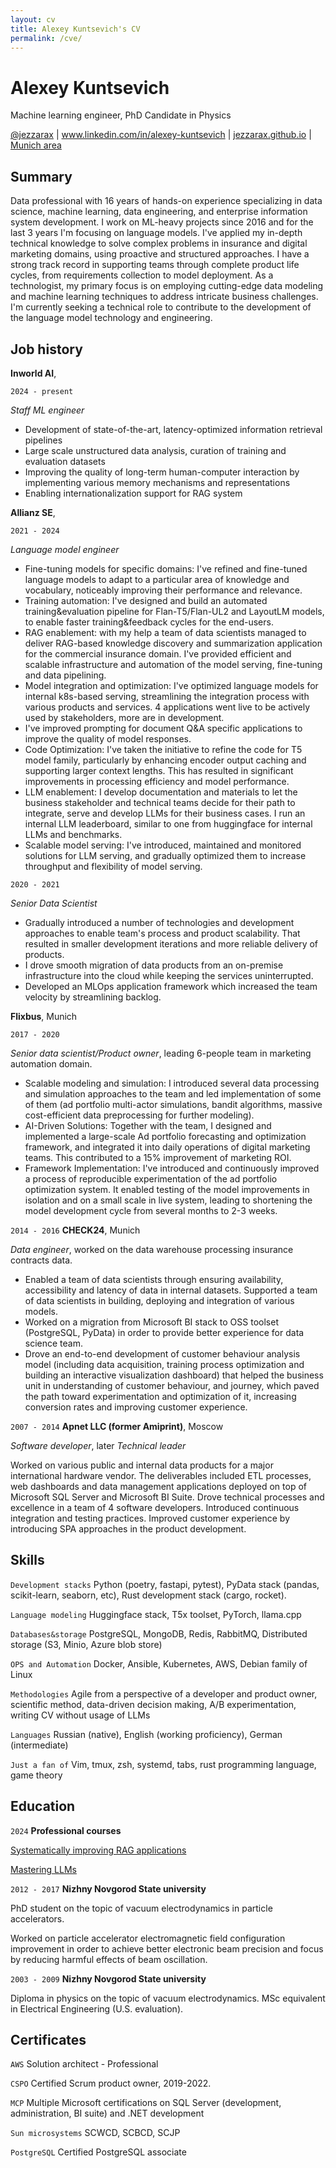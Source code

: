 ```yaml
---
layout: cv
title: Alexey Kuntsevich's CV
permalink: /cve/
---
```


# Alexey Kuntsevich
Machine learning engineer, PhD Candidate in Physics

<div id="webaddress">
<a href="https://twitter.com/jezzarax">@jezzarax</a>
| <a href="https://www.linkedin.com/in/alexey-kuntsevich">www.linkedin.com/in/alexey-kuntsevich</a>
| <a href="/blog/">jezzarax.github.io</a>
| <a href="https://goo.gl/maps/jxpZWvSq8uHwnLBC7">Munich area</a>
</div>


## Summary

Data professional with 16 years of hands-on experience specializing in data science, machine learning, data engineering, and enterprise information system development. I work on ML-heavy projects since 2016 and for the last 3 years I'm focusing on language models. I've applied my in-depth technical knowledge to solve complex problems in insurance and digital marketing domains, using proactive and structured approaches. I have a strong track record in supporting teams through complete product life cycles, from requirements collection to model deployment. As a technologist, my primary focus is on employing cutting-edge data modeling and machine learning techniques to address intricate business challenges. I'm currently seeking a technical role to contribute to the development of the language model technology and engineering.


## Job history

__Inworld AI__,

`2024 - present`

*Staff ML engineer*

* Development of state-of-the-art, latency-optimized information retrieval pipelines
* Large scale unstructured data analysis, curation of training and evaluation datasets
* Improving the quality of long-term human-computer interaction by implementing various memory mechanisms and representations
* Enabling internationalization support for RAG system


__Allianz SE__, 

`2021 - 2024`

*Language model engineer*

* Fine-tuning models for specific domains: I've refined and fine-tuned language models to adapt to a particular area of knowledge and vocabulary, noticeably improving their performance and relevance.
* Training automation: I've designed and build an automated training&evaluation pipeline for Flan-T5/Flan-UL2 and LayoutLM models, to enable faster training&feedback cycles for the end-users.
* RAG enablement: with my help a team of data scientists managed to deliver RAG-based knowledge discovery and summarization application for the commercial insurance domain. I've provided efficient and scalable infrastructure and automation of the model serving, fine-tuning and data pipelining.
* Model integration and optimization: I've optimized language models for internal k8s-based serving, streamlining the integration process with various products and services. 4 applications went live to be actively used by stakeholders, more are in development.
* I've improved prompting for document Q&A specific applications to improve the quality of model responses.
* Code Optimization: I've taken the initiative to refine the code for T5 model family, particularly by enhancing encoder output caching and supporting larger context lengths. This has resulted in significant improvements in processing efficiency and model performance.
* LLM enablement: I develop documentation and materials to let the business stakeholder and technical teams decide for their path to integrate, serve and develop LLMs for their business cases. I run an internal LLM leaderboard, similar to one from huggingface for internal LLMs and benchmarks.
* Scalable model serving: I've introduced, maintained and monitored solutions for LLM serving, and gradually optimized them to increase throughput and flexibility of model serving.

`2020 - 2021`

*Senior Data Scientist*

* Gradually introduced a number of technologies and development approaches to enable team's process and product scalability. That resulted in smaller development iterations and more reliable delivery of products.
* I drove smooth migration of data products from an on-premise infrastructure into the cloud while keeping the services uninterrupted.
* Developed an MLOps application framework which increased the team velocity by streamlining backlog.


__Flixbus__, Munich

`2017 - 2020`

*Senior data scientist/Product owner*, leading 6-people team in marketing automation domain.

* Scalable modeling and simulation: I introduced several data processing and simulation approaches to the team and led implementation of some of them (ad portfolio multi-actor simulations, bandit algorithms, massive cost-efficient data preprocessing for further modeling).
* AI-Driven Solutions: Together with the team, I designed and implemented a large-scale Ad portfolio forecasting and optimization framework, and integrated it into daily operations of digital marketing teams. This contributed to a 15% improvement of marketing ROI.
* Framework Implementation: I've introduced and continuously improved a process of reproducible experimentation of the ad portfolio optimization system. It enabled testing of the model improvements in isolation and on a small scale in live system, leading to shortening the model development cycle from several months to 2-3 weeks.

`2014 - 2016`
__CHECK24__, Munich

*Data engineer*, worked on the data warehouse processing insurance contracts data.

* Enabled a team of data scientists through ensuring availability, accessibility and latency of data in internal datasets. Supported a team of data scientists in building, deploying and integration of various models.
* Worked on a migration from Microsoft BI stack to OSS toolset (PostgreSQL, PyData) in order to provide better experience for data science team.
* Drove an end-to-end development of customer behaviour analysis model (including data acquisition, training process optimization and building an interactive visualization dashboard) that helped the business unit in understanding of customer behaviour, and journey, which paved the path toward experimentation and optimization of it, increasing conversion rates and improving customer experience.


`2007 - 2014`
__Apnet LLC (former Amiprint)__, Moscow

*Software developer*, later *Technical leader*

Worked on various public and internal data products for a major international hardware vendor. The deliverables included ETL processes, web dashboards and data management applications deployed on top of Microsoft SQL Server and Microsoft BI Suite. Drove technical processes and excellence in a team of 4 software developers. Introduced continuous integration and testing practices. Improved customer experience by introducing SPA approaches in the product development.

## Skills

`Development stacks` Python (poetry, fastapi, pytest), PyData stack (pandas, scikit-learn, seaborn, etc), Rust development stack (cargo, rocket).

`Language modeling` Huggingface stack, T5x toolset, PyTorch, llama.cpp

`Databases&storage` PostgreSQL, MongoDB, Redis, RabbitMQ, Distributed storage (S3, Minio, Azure blob store)

`OPS and Automation` Docker, Ansible, Kubernetes, AWS, Debian family of Linux

`Methodologies` Agile from a perspective of a developer and product owner, scientific method, data-driven decision making, A/B experimentation, writing CV without usage of LLMs

`Languages` Russian (native), English (working proficiency), German (intermediate)

`Just a fan of` Vim, tmux, zsh, systemd, tabs, rust programming language, game theory

## Education

`2024`
__Professional courses__

[Systematically improving RAG applications](https://maven.com/certificate/jTMRXNtx)

[Mastering LLMs](https://maven.com/certificate/DPYcrXEr)



`2012 - 2017`
__Nizhny Novgorod State university__

PhD student on the topic of vacuum electrodynamics in particle accelerators.

Worked on particle accelerator electromagnetic field configuration improvement in order to achieve better electronic beam precision and focus by reducing harmful effects of beam oscillation.

`2003 - 2009`
__Nizhny Novgorod State university__

Diploma in physics on the topic of vacuum electrodynamics. MSc equivalent in Electrical Engineering (U.S. evaluation).


## Certificates

`AWS` Solution architect - Professional

`CSPO` Certified Scrum product owner, 2019-2022.

`MCP` Multiple Microsoft certifications on SQL Server (development, administration, BI suite) and .NET development

`Sun microsystems` SCWCD, SCBCD, SCJP

`PostgreSQL` Certified PostgreSQL associate



<!-- ### Footer

Last updated: January 2024 -->


